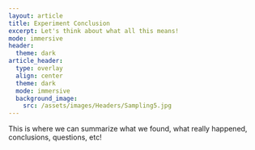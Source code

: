 ```yaml
---
layout: article
title: Experiment Conclusion
excerpt: Let's think about what all this means!
mode: immersive
header:
  theme: dark
article_header:
  type: overlay
  align: center
  theme: dark
  mode: immersive
  background_image:
    src: /assets/images/Headers/Sampling5.jpg
---
```



This is where we can summarize what we found, what really happened, conclusions, questions, etc!

